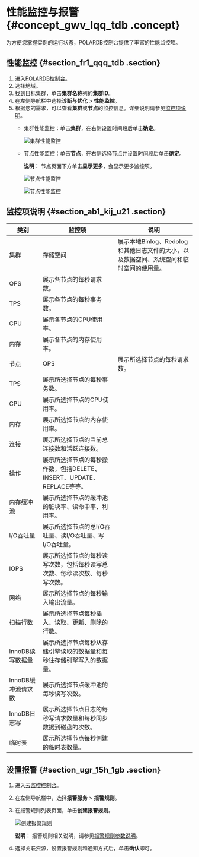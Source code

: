 # 性能监控与报警 {#concept_gwv_lqq_tdb .concept}

为方便您掌握实例的运行状态，POLARDB控制台提供了丰富的性能监控项。

## 性能监控 {#section_fr1_qqq_tdb .section}

1.  进入[POLARDB控制台](https://polardb.console.aliyun.com/)。
2.  选择地域。
3.  找到目标集群，单击**集群名称**列的**集群ID**。
4.  在左侧导航栏中选择**诊断与优化** \> **性能监控**。
5.  根据您的需求，可以查看**集群**或**节点**的监控信息。详细说明请参见[监控项说明](#)。
    -   集群性能监控：单击**集群**，在右侧设置时间段后单击**确定**。

        ![集群性能监控](http://static-aliyun-doc.oss-cn-hangzhou.aliyuncs.com/assets/img/3031/156454455034680_zh-CN.png)

    -   节点性能监控：单击**节点**，在右侧选择节点并设置时间段后单击**确定**。

        **说明：** 节点页面下方单击**显示更多**，会显示更多监控项。

        ![节点性能监控](http://static-aliyun-doc.oss-cn-hangzhou.aliyuncs.com/assets/img/3031/156454455034681_zh-CN.png)

        ![节点性能监控](http://static-aliyun-doc.oss-cn-hangzhou.aliyuncs.com/assets/img/3031/156454455034796_zh-CN.png)


## 监控项说明 {#section_ab1_kij_u21 .section}

|类别|监控项|说明|
|--|---|--|
|集群|存储空间|展示本地Binlog、Redolog和其他日志文件的大小，以及数据空间、系统空间和临时空间的使用量。|
|QPS|展示各节点的每秒请求数。|
|TPS|展示各节点的每秒事务数。|
|CPU|展示各节点的CPU使用率。|
|内存|展示各节点的内存使用率。|
|节点|QPS|展示所选择节点的每秒请求数。|
|TPS|展示所选择节点的每秒事务数。|
|CPU|展示所选择节点的CPU使用率。|
|内存|展示所选择节点的内存使用率。|
|连接|展示所选择节点的当前总连接数和活跃连接数。|
|操作|展示所选择节点的每秒操作数，包括DELETE、INSERT、UPDATE、REPLACE等等。|
|内存缓冲池|展示所选择节点的缓冲池的脏块率、读命中率、利用率。|
|I/O吞吐量|展示所选择节点的总I/O吞吐量、读I/O吞吐量、写I/O吞吐量。|
|IOPS|展示所选择节点的每秒读写次数，包括每秒读写总次数、每秒读次数、每秒写次数。|
|网络|展示所选择节点的每秒输入输出流量。|
|扫描行数|展示所选择节点每秒插入、读取、更新、删除的行数。|
|InnoDB读写数据量|展示所选择节点每秒从存储引擎读取的数据量和每秒往存储引擎写入的数据量。|
|InnoDB缓冲池请求数|展示所选择节点缓冲池的每秒读写次数。|
|InnoDB日志写|展示所选择节点日志的每秒写请求数量和每秒同步数据到磁盘的次数。|
|临时表|展示所选择节点每秒创建的临时表数量。|

## 设置报警 {#section_ugr_15h_1gb .section}

1.  进入[云监控控制台](https://cloudmonitor.console.aliyun.com)。
2.  在左侧导航栏中，选择**报警服务** \> **报警规则**。
3.  在报警规则列表页面，单击**创建报警规则**。

    ![创建报警规则](http://static-aliyun-doc.oss-cn-hangzhou.aliyuncs.com/assets/img/3031/156454455053821_zh-CN.png)

    **说明：** 报警规则相关说明，请参见[报警规则参数说明](../../../../cn.zh-CN/用户指南/报警服务/报警规则/报警规则参数说明.md#)。

4.  选择关联资源，设置报警规则和通知方式后，单击**确认**即可。

